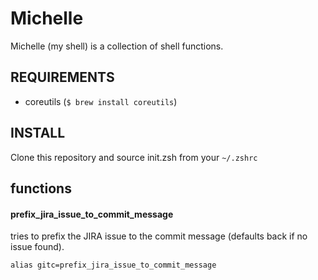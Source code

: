 # Michelle

Michelle (my shell) is a collection of shell functions.

## REQUIREMENTS

- coreutils (`$ brew install coreutils`)

## INSTALL

Clone this repository and source init.zsh from your `~/.zshrc`


## functions


#### prefix_jira_issue_to_commit_message

tries to prefix the JIRA issue to the commit message (defaults back if no issue found).

```
alias gitc=prefix_jira_issue_to_commit_message
```
